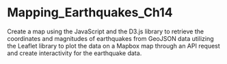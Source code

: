 # Mapping_Earthquakes_Ch14
Create a map using the JavaScript and the D3.js library to retrieve the coordinates and magnitudes of earthquakes from GeoJSON data utilizing the Leaflet library to plot the data on a Mapbox map through an API request and create interactivity for the earthquake data.

